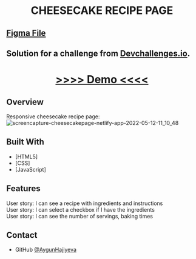 

<h1 align="center">CHEESECAKE RECIPE PAGE</h1>

<div >
<h2><a href="https://www.figma.com/file/2jVBTSKeCYF0dIN6fi0stX/recipe-blog-challenge?node-id=0%3A1">Figma File</a><h2>

   Solution for a challenge from  <a href="http://devchallenges.io" target="_blank">Devchallenges.io</a>.
</div>

<div align="center">
  <h1>
    <a href="https://cheesecakepage.netlify.app">
      >>>> Demo <<<<
    </a>
  </h1>
</div>
   
   
## Overview
 Responsive cheesecake recipe page:
  ![screencapture-cheesecakepage-netlify-app-2022-05-12-11_10_48](https://user-images.githubusercontent.com/99952793/168012664-84b37a93-7796-4867-87c2-4baadeb0b5cb.png)


## Built With

- [HTML5]
- [CSS]
- [JavaScript]

## Features

User story: I can see a recipe with ingredients and instructions</br>
User story: I can select a checkbox if I have the ingredients</br>
User story: I can see the number of servings, baking times

## Contact

- GitHub [@AygunHajiyeva](https://github.com/AygunHajiyeva)


